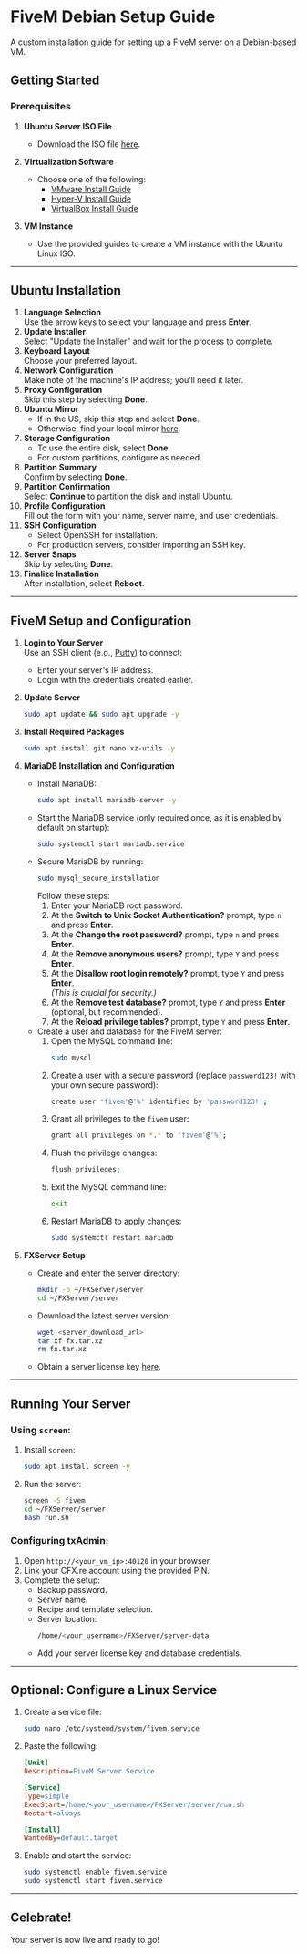 
# FiveM Debian Setup Guide
A custom installation guide for setting up a FiveM server on a Debian-based VM.

## Getting Started
### Prerequisites
1. **Ubuntu Server ISO File**
   - Download the ISO file [here](https://ubuntu.com/download/server).

2. **Virtualization Software**
   - Choose one of the following:
     - [VMware Install Guide](https://www.youtube.com/watch?v=PoNPBdKLZdk)
     - [Hyper-V Install Guide](https://www.youtube.com/watch?v=FCIA4YQHx9U)
     - [VirtualBox Install Guide](https://www.youtube.com/watch?v=8mns5yqMfZk)

3. **VM Instance**
   - Use the provided guides to create a VM instance with the Ubuntu Linux ISO.

---

## Ubuntu Installation
1. **Language Selection**  
   Use the arrow keys to select your language and press **Enter**.
2. **Update Installer**  
   Select "Update the Installer" and wait for the process to complete.
3. **Keyboard Layout**  
   Choose your preferred layout.
4. **Network Configuration**  
   Make note of the machine's IP address; you’ll need it later.
5. **Proxy Configuration**  
   Skip this step by selecting **Done**.
6. **Ubuntu Mirror**  
   - If in the US, skip this step and select **Done**.  
   - Otherwise, find your local mirror [here](https://launchpad.net/ubuntu/+archivemirrors).
7. **Storage Configuration**  
   - To use the entire disk, select **Done**.
   - For custom partitions, configure as needed.
8. **Partition Summary**  
   Confirm by selecting **Done**.
9. **Partition Confirmation**  
   Select **Continue** to partition the disk and install Ubuntu.
10. **Profile Configuration**  
    Fill out the form with your name, server name, and user credentials.
11. **SSH Configuration**  
    - Select OpenSSH for installation.  
    - For production servers, consider importing an SSH key.
12. **Server Snaps**  
    Skip by selecting **Done**.
13. **Finalize Installation**  
    After installation, select **Reboot**.

---

## FiveM Setup and Configuration
1. **Login to Your Server**  
   Use an SSH client (e.g., [Putty](https://www.putty.org/)) to connect:
   - Enter your server's IP address.
   - Login with the credentials created earlier.
2. **Update Server**  
   ```bash
   sudo apt update && sudo apt upgrade -y
   ```
3. **Install Required Packages**  
   ```bash
   sudo apt install git nano xz-utils -y
   ```
4. **MariaDB Installation and Configuration**  
   - Install MariaDB:
     ```bash
     sudo apt install mariadb-server -y
     ```
   - Start the MariaDB service (only required once, as it is enabled by default on startup):
     ```bash
     sudo systemctl start mariadb.service
     ```
   - Secure MariaDB by running:
     ```bash
     sudo mysql_secure_installation
     ```
     Follow these steps:
     1. Enter your MariaDB root password.
     2. At the **Switch to Unix Socket Authentication?** prompt, type `n` and press **Enter**.
     3. At the **Change the root password?** prompt, type `n` and press **Enter**.
     4. At the **Remove anonymous users?** prompt, type `Y` and press **Enter**.
     5. At the **Disallow root login remotely?** prompt, type `Y` and press **Enter**.  
        *(This is crucial for security.)*
     6. At the **Remove test database?** prompt, type `Y` and press **Enter** (optional, but recommended).
     7. At the **Reload privilege tables?** prompt, type `Y` and press **Enter**.
   - Create a user and database for the FiveM server:
     1. Open the MySQL command line:
        ```bash
        sudo mysql
        ```
     2. Create a user with a secure password (replace `password123!` with your own secure password):
        ```bash
        create user 'fivem'@'%' identified by 'password123!';
        ```
     3. Grant all privileges to the `fivem` user:
        ```bash
        grant all privileges on *.* to 'fivem'@'%';
        ```
     4. Flush the privilege changes:
        ```bash
        flush privileges;
        ```
     5. Exit the MySQL command line:
        ```bash
        exit
        ```
     6. Restart MariaDB to apply changes:
        ```bash
        sudo systemctl restart mariadb
        ```

5. **FXServer Setup**  
   - Create and enter the server directory:
     ```bash
     mkdir -p ~/FXServer/server
     cd ~/FXServer/server
     ```
   - Download the latest server version:
     ```bash
     wget <server_download_url>
     tar xf fx.tar.xz
     rm fx.tar.xz
     ```
   - Obtain a server license key [here](https://keymaster.fivem.net).

---

## Running Your Server
### Using `screen`:
1. Install `screen`:
   ```bash
   sudo apt install screen -y
   ```
2. Run the server:
   ```bash
   screen -S fivem
   cd ~/FXServer/server
   bash run.sh
   ```

### Configuring txAdmin:
1. Open `http://<your_vm_ip>:40120` in your browser.
2. Link your CFX.re account using the provided PIN.
3. Complete the setup:
   - Backup password.
   - Server name.
   - Recipe and template selection.
   - Server location:
     ```bash
     /home/<your_username>/FXServer/server-data
     ```
   - Add your server license key and database credentials.

---

## Optional: Configure a Linux Service
1. Create a service file:
   ```bash
   sudo nano /etc/systemd/system/fivem.service
   ```
2. Paste the following:
   ```ini
   [Unit]
   Description=FiveM Server Service

   [Service]
   Type=simple
   ExecStart=/home/<your_username>/FXServer/server/run.sh
   Restart=always

   [Install]
   WantedBy=default.target
   ```
3. Enable and start the service:
   ```bash
   sudo systemctl enable fivem.service
   sudo systemctl start fivem.service
   ```

---

## Celebrate!
Your server is now live and ready to go!
